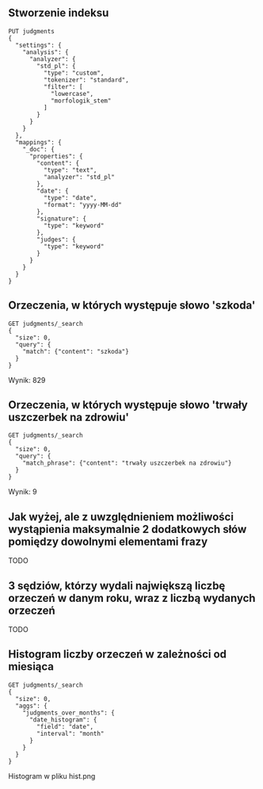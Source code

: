 ## Stworzenie indeksu
```
PUT judgments
{
  "settings": {
    "analysis": {
      "analyzer": {
        "std_pl": { 
          "type": "custom",
          "tokenizer": "standard",
          "filter": [
            "lowercase",
            "morfologik_stem"
          ]
        }
      }
    }
  },
  "mappings": {
    "_doc": {
      "properties": {
        "content": {
          "type": "text",
          "analyzer": "std_pl"
        },
        "date": {
          "type": "date",
          "format": "yyyy-MM-dd"
        },
        "signature": {
          "type": "keyword"
        },
        "judges": {
          "type": "keyword"
        }
      }
    }
  }
}
```

## Orzeczenia, w których występuje słowo 'szkoda'
```
GET judgments/_search
{
  "size": 0,
  "query": {
    "match": {"content": "szkoda"}
  }
}
```

Wynik: 829


## Orzeczenia, w których występuje słowo 'trwały uszczerbek na zdrowiu'
```
GET judgments/_search
{
  "size": 0,
  "query": {
    "match_phrase": {"content": "trwały uszczerbek na zdrowiu"}
  }
}
```

Wynik: 9


## Jak wyżej, ale z uwzględnieniem możliwości wystąpienia maksymalnie 2 dodatkowych słów pomiędzy dowolnymi elementami frazy
TODO

## 3 sędziów, którzy wydali największą liczbę orzeczeń w danym roku, wraz z liczbą wydanych orzeczeń
TODO

## Histogram liczby orzeczeń w zależności od miesiąca

```
GET judgments/_search
{
  "size": 0,
  "aggs": {
    "judgments_over_months": {
      "date_histogram": {
        "field": "date",
        "interval": "month"
      }
    }
  }
}
```

Histogram w pliku hist.png

